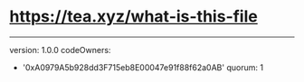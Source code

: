 # https://tea.xyz/what-is-this-file
---
version: 1.0.0
codeOwners:
  - '0xA0979A5b928dd3F715eb8E00047e91f88f62a0AB'
quorum: 1
